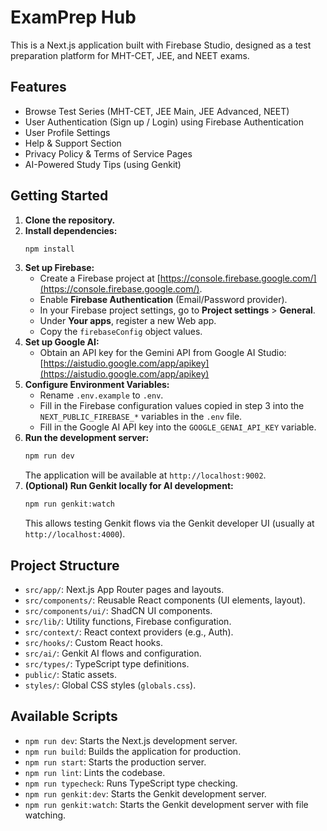 # ExamPrep Hub

This is a Next.js application built with Firebase Studio, designed as a test preparation platform for MHT-CET, JEE, and NEET exams.

## Features

*   Browse Test Series (MHT-CET, JEE Main, JEE Advanced, NEET)
*   User Authentication (Sign up / Login) using Firebase Authentication
*   User Profile Settings
*   Help & Support Section
*   Privacy Policy & Terms of Service Pages
*   AI-Powered Study Tips (using Genkit)

## Getting Started

1.  **Clone the repository.**
2.  **Install dependencies:**
    ```bash
    npm install
    ```
3.  **Set up Firebase:**
    *   Create a Firebase project at [https://console.firebase.google.com/](https://console.firebase.google.com/).
    *   Enable **Firebase Authentication** (Email/Password provider).
    *   In your Firebase project settings, go to **Project settings** > **General**.
    *   Under **Your apps**, register a new Web app.
    *   Copy the `firebaseConfig` object values.
4.  **Set up Google AI:**
    * Obtain an API key for the Gemini API from Google AI Studio: [https://aistudio.google.com/app/apikey](https://aistudio.google.com/app/apikey)
5.  **Configure Environment Variables:**
    *   Rename `.env.example` to `.env`.
    *   Fill in the Firebase configuration values copied in step 3 into the `NEXT_PUBLIC_FIREBASE_*` variables in the `.env` file.
    *   Fill in the Google AI API key into the `GOOGLE_GENAI_API_KEY` variable.
6.  **Run the development server:**
    ```bash
    npm run dev
    ```
    The application will be available at `http://localhost:9002`.
7.  **(Optional) Run Genkit locally for AI development:**
    ```bash
    npm run genkit:watch
    ```
    This allows testing Genkit flows via the Genkit developer UI (usually at `http://localhost:4000`).

## Project Structure

*   `src/app/`: Next.js App Router pages and layouts.
*   `src/components/`: Reusable React components (UI elements, layout).
*   `src/components/ui/`: ShadCN UI components.
*   `src/lib/`: Utility functions, Firebase configuration.
*   `src/context/`: React context providers (e.g., Auth).
*   `src/hooks/`: Custom React hooks.
*   `src/ai/`: Genkit AI flows and configuration.
*   `src/types/`: TypeScript type definitions.
*   `public/`: Static assets.
*   `styles/`: Global CSS styles (`globals.css`).

## Available Scripts

*   `npm run dev`: Starts the Next.js development server.
*   `npm run build`: Builds the application for production.
*   `npm run start`: Starts the production server.
*   `npm run lint`: Lints the codebase.
*   `npm run typecheck`: Runs TypeScript type checking.
*   `npm run genkit:dev`: Starts the Genkit development server.
*   `npm run genkit:watch`: Starts the Genkit development server with file watching.
